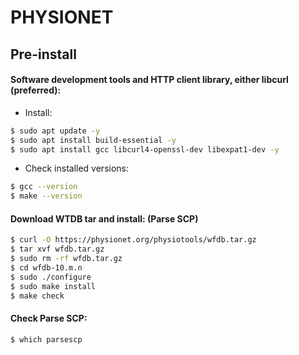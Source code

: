 # PHYSIONET
## Pre-install 
#### Software development tools and HTTP client library, either libcurl (preferred):

- Install:

```sh
$ sudo apt update -y
$ sudo apt install build-essential -y
$ sudo apt install gcc libcurl4-openssl-dev libexpat1-dev -y
```

- Check installed versions:

```sh
$ gcc --version
$ make --version
```

#### Download WTDB tar and install: (Parse SCP)

```sh
$ curl -O https://physionet.org/physiotools/wfdb.tar.gz
$ tar xvf wfdb.tar.gz
$ sudo rm -rf wfdb.tar.gz
$ cd wfdb-10.m.n
$ sudo ./configure
$ sudo make install
$ make check
```

#### Check Parse SCP:

```sh
$ which parsescp
```